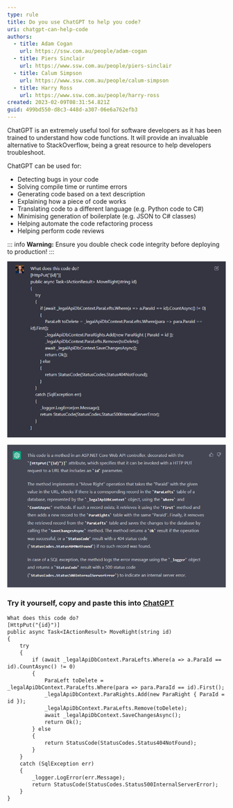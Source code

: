 ```yaml
---
type: rule
title: Do you use ChatGPT to help you code?
uri: chatgpt-can-help-code
authors:
  - title: Adam Cogan
    url: https://ssw.com.au/people/adam-cogan
  - title: Piers Sinclair
    url: https://www.ssw.com.au/people/piers-sinclair
  - title: Calum Simpson
    url: https://www.ssw.com.au/people/calum-simpson
  - title: Harry Ross
    url: https://www.ssw.com.au/people/harry-ross
created: 2023-02-09T08:31:54.821Z
guid: 499bd550-d8c3-448d-a307-06e6a762efb3
---
```

ChatGPT is an extremely useful tool for software developers as it has been trained to understand how code functions. It will provide an invaluable alternative to StackOverflow, being a great resource to help developers troubleshoot.

ChatGPT can be used for:

* Detecting bugs in your code
* Solving compile time or runtime errors
* Generating code based on a text description 
* Explaining how a piece of code works
* Translating code to a different language (e.g. Python code to C#)
* Minimising generation of boilerplate (e.g. JSON to C# classes)
* Helping automate the code refactoring process
* Helping perform code reviews

::: info
**Warning:** Ensure you double check code integrity before deploying to production!
:::

![Figure: Asking ChatGPT to explain this code](/rules/chatgpt-can-help-code/chatgpt-code-prompt.png)

![Figure: ChatGPT explains the code](/rules/chatgpt-can-help-code/chatgpt-code-response.png)

### Try it yourself, copy and paste this into [ChatGPT](https://chat.openai.com)

``` markup
What does this code do?
[HttpPut("{id}")]
public async Task<IActionResult> MoveRight(string id)
{
	try
	{
		if (await _legalApiDbContext.ParaLefts.Where(a => a.ParaId == id).CountAsync() != 0)
		{
			ParaLeft toDelete = _legalApiDbContext.ParaLefts.Where(para => para.ParaId == id).First();
			_legalApiDbContext.ParaRights.Add(new ParaRight { ParaId = id });
			_legalApiDbContext.ParaLefts.Remove(toDelete);
			await _legalApiDbContext.SaveChangesAsync();
			return Ok();
		} else
		{
			return StatusCode(StatusCodes.Status404NotFound);
		}
	}
	catch (SqlException err)
	{
		_logger.LogError(err.Message);
		return StatusCode(StatusCodes.Status500InternalServerError);
	}
}
```

